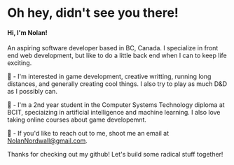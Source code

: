 # Oh hey, didn't see you there!

#### Hi, I'm Nolan! 
An aspiring software developer based in BC, Canada. I specialize in front end web development, but like to do a little back end when I can to keep life exciting.

🎲 - I'm interested in game development, creative writting, running long distances, and generally creating cool things. I also try to play as much D&D as I possibly can.

🏫 - I'm a 2nd year student in the Computer Systems Technology diploma at BCIT, speciaizing in artificial intelligence and machine learning. I also love taking online courses about game developemnt.

💌 - If you'd like to reach out to me, shoot me an email at NolanNordwall@gmail.com.

Thanks for checking out my github! Let's build some radical stuff together!
